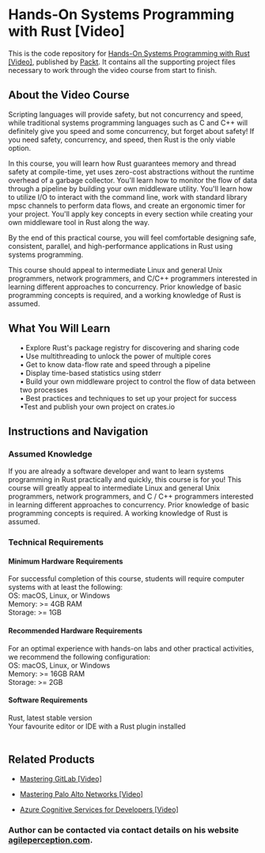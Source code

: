 # Hands-On Systems Programming with Rust [Video]
This is the code repository for [Hands-On Systems Programming with Rust [Video]]( https://www.packtpub.com/programming/hands-on-systems-programming-with-rust-video), published by [Packt](https://www.packtpub.com/?utm_source=github ). It contains all the supporting project files necessary to work through the video course from start to finish.
## About the Video Course
Scripting languages will provide safety, but not concurrency and speed, while traditional systems programming languages such as C and C++ will definitely give you speed and some concurrency, but forget about safety! If you need safety, concurrency, and speed, then Rust is the only viable option.

In this course, you will learn how Rust guarantees memory and thread safety at compile-time, yet uses zero-cost abstractions without the runtime overhead of a garbage collector. You'll learn how to monitor the flow of data through a pipeline by building your own middleware utility. You'll learn how to utilize I/O to interact with the command line, work with standard library mpsc channels to perform data flows, and create an ergonomic timer for your project. You'll apply key concepts in every section while creating your own middleware tool in Rust along the way.

By the end of this practical course, you will feel comfortable designing safe, consistent, parallel, and high-performance applications in Rust using systems programming.

This course should appeal to intermediate Linux and general Unix programmers, network programmers, and C/C++ programmers interested in learning different approaches to concurrency. Prior knowledge of basic programming concepts is required, and a working knowledge of Rust is assumed. <br/>
<H2>What You Will Learn</H2>
<DIV class>

<UL>
• Explore Rust's package registry for discovering and sharing code<br/>
• Use multithreading to unlock the power of multiple cores<br/>
• Get to know data-flow rate and speed through a pipeline<br/>
• Display time-based statistics using stderr<br/>
• Build your own middleware project to control the flow of data between two processes<br/>
• Best practices and techniques to set up your project for success<br/>
•Test and publish your own project on crates.io<br/>
</LI></UL></DIV>

## Instructions and Navigation
### Assumed Knowledge
If you are already a software developer and want to learn systems programming in Rust practically and quickly, this course is for you!
This course will greatly appeal to intermediate Linux and general Unix programmers, network programmers, and C / C++ programmers interested in learning different approaches to concurrency. Prior knowledge of basic programming concepts is required. A working knowledge of Rust is assumed.

### Technical Requirements <br/>
#### Minimum Hardware Requirements<br/>
For successful completion of this course, students will require computer systems with at least the following:<br/>
OS: macOS, Linux, or Windows<br/>
Memory: >= 4GB RAM<br/>
Storage: >= 1GB<br/>
#### Recommended Hardware Requirements<br/>
For an optimal experience with hands-on labs and other practical activities, we recommend the following configuration:<br/>
OS: macOS, Linux, or Windows<br/>
Memory: >= 16GB RAM<br/>
Storage: >= 2GB<br/>
#### Software Requirements<br/>
Rust, latest stable version<br/>
Your favourite editor or IDE with a Rust plugin installed<br/>
<br/>
## Related Products
* [Mastering GitLab [Video]](https://www.packtpub.com/networking-and-servers/mastering-gitlab-video?utm_source=github&utm_medium=repository&utm_campaign=9781789537642)

* [Mastering Palo Alto Networks [Video]](https://www.packtpub.com/networking-and-servers/mastering-palo-alto-networks-video)

* [Azure Cognitive Services for Developers [Video]](https://www.packtpub.com/application-development/azure-cognitive-services-developers-video)

### Author can be contacted via contact details on his website [agileperception.com].

[pv]: http://www.ivarch.com/programs/pv.shtml
[agileperception.com]: https://agileperception.com
